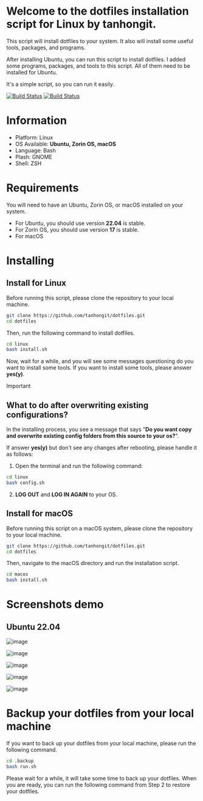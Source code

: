 # Welcome to the dotfiles installation script for Linux by tanhongit.

This script will install dotfiles to your system. It also will install some useful tools, packages, and programs.

After installing Ubuntu, you can run this script to install dotfiles. I added some programs, packages, and tools to this
script. All of them need to be installed for Ubuntu.

It's a simple script, so you can run it easily.

[![Build Status](https://github.com/tanhongit/dotfiles/actions/workflows/test_ubuntu.yml/badge.svg)](https://github.com/tanhongit/dotfiles/actions/workflows/test_ubuntu.yml)
[![Build Status](https://github.com/tanhongit/dotfiles/actions/workflows/test_macos.yml/badge.svg)](https://github.com/tanhongit/dotfiles/actions/workflows/test_macos.yml)

# Information

- Platform: Linux
- OS Available: **Ubuntu, Zorin OS, macOS**
- Language: Bash
- Plash: GNOME
- Shell: ZSH

# Requirements

You will need to have an Ubuntu, Zorin OS, or macOS installed on your system.

- For Ubuntu, you should use version **22.04** is stable.
- For Zorin OS, you should use version **17** is stable.
- For macOS

# Installing

## Install for Linux
Before running this script, please clone the repository to your local machine.

```bash
git clone https://github.com/tanhongit/dotfiles.git
cd dotfiles
```

Then, run the following command to install dotfiles.

```bash
cd linux
bash install.sh
```

Now, wait for a while, and you will see some messages questioning do you want to install some tools. If you want to
install some tools, please answer **yes(y)**.

> [!IMPORTANT]
> ## What to do after overwriting existing configurations?
> In the installing process, you see a message that says "**Do you want copy and overwrite existing config folders from
this source to your os?**".
>
> If answer **yes(y)** but don't see any changes after rebooting, please handle it as follows:
> 
> 1. Open the terminal and run the following command:
>
> ```bash
> cd linux
> bash config.sh
> ```
>
> 2. **LOG OUT** and **LOG IN AGAIN** to your OS.

## Install for macOS

Before running this script on a macOS system, please clone the repository to your local machine.

```bash
git clone https://github.com/tanhongit/dotfiles.git
cd dotfiles
```

Then, navigate to the macOS directory and run the installation script.

```bash
cd macos
bash install.sh
```

# Screenshots demo

## Ubuntu 22.04

![image](https://user-images.githubusercontent.com/35853002/235287944-1c092521-1c75-4fc6-a03b-8fb1a17efd8d.png)

![image](https://user-images.githubusercontent.com/35853002/235287809-452e05d0-60dc-4960-a56f-2babe883c026.png)

![image](https://user-images.githubusercontent.com/35853002/235287770-47cb0775-8889-4a37-b40b-2bc3ec0d66e5.png)

![image](https://user-images.githubusercontent.com/35853002/235287734-0f8d8c00-bd12-4ae7-acb8-b4f440bdf50f.png)

![image](https://user-images.githubusercontent.com/35853002/235287704-a6c5835b-c08d-4424-8e98-30bee2d5bbda.png)

# Backup your dotfiles from your local machine

If you want to back up your dotfiles from your local machine, please run the following command.

```bash
cd .backup
bash run.sh
```

Please wait for a while, it will take some time to back up your dotfiles. When you are ready, you can run the following
command from Step 2 to restore your dotfiles.
